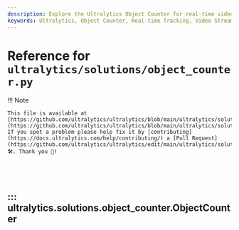 ```yaml
---
description: Explore the Ultralytics Object Counter for real-time video streams. Learn about initializing parameters, tracking objects, and more.
keywords: Ultralytics, Object Counter, Real-time Tracking, Video Stream, Python, Object Detection
---
```


# Reference for `ultralytics/solutions/object_counter.py`

!!! Note

    This file is available at [https://github.com/ultralytics/ultralytics/blob/main/ultralytics/solutions/object_counter.py](https://github.com/ultralytics/ultralytics/blob/main/ultralytics/solutions/object_counter.py). If you spot a problem please help fix it by [contributing](https://docs.ultralytics.com/help/contributing/) a [Pull Request](https://github.com/ultralytics/ultralytics/edit/main/ultralytics/solutions/object_counter.py) 🛠️. Thank you 🙏!

<br><br>

## ::: ultralytics.solutions.object_counter.ObjectCounter

<br><br>
